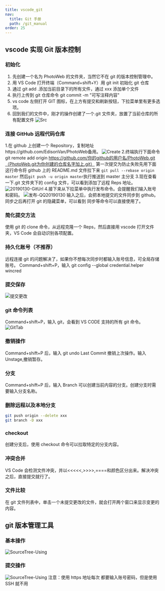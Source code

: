 ```yaml
---
title: vscode_git
nav:
  title: Git 手册
  path: /git_manual
order: 25
---
```


## vscode 实现 Git 版本控制

### 初始化

1. 先创建一个名为 PhotoWeb 的文件夹，当然它不在 git 的版本控制管理中。
2. 用 VS Code 打开终端（Command+shift+Y）用 git init 初始化 git 仓库 
3. 通过 git add .添加当前目录下的所有文件，通过 xxx 添加单个文件 
4. 执行上传到 git 仓库命令 git commit -m "可写注释内容"
5. vs code 左侧打开 GIT 图标，在上方有提交和刷新按钮，下拉菜单里有更多选项。 
6. 回到我们的文件中，刚才的操作创建了一个.git 文件夹，放置了当前仓库的所有配置文件
![Src](../../assets/Src.png)

### 连接 GitHub 远程代码仓库

1.在 github 上创建一个 Repository，复制地址https://github.com/EdisonVan/PhotoWeb备用。
![Create](../../assets/Create.png) 2.终端执行下面命令
git remote add origin https://github.com/你的github的用户名/PhotoWeb.git（PhotoWeb.git为你创建的仓库名字加上.git）
第一次提交为防止失败先用下面这行命令将 github 上的 README.md 文件拉下来
`git pull --rebase origin master`
然后`git push -u origin master`执行推送到 master 主分支 3.现在查看一下.git 文件夹下的 config 文件，可以看到添加了远程 Reps 地址。
![20190130-GitUrl](../../assets/20190130-GitUrl.png) 4.接下来从下拉菜单中执行发布命令。会提醒我们输入账号和密码。
![发布-QQ20190130](../../assets/发布-QQ20190130.png)
输入之后，会把本地提交的文件同步到 github。同步之后再打开 git 的隐藏菜单，可以看到 同步等命令可以直接使用了。

### 简化提交方法

使用 git 的 clone 命令，从远程克隆一个 Reps，然后直接用 vscode 打开文件夹，VS Code 会自动识别各项配置。

### 持久化账号（不推荐）

远程连接 git 的问题解决了，如果你不想每次同步时都输入账号信息，可全局存储账号。
Command+shift+P，输入 git config --global credential.helper wincred

### 提交保存

![提交更改](../../assets/提交更改.png)

### git 命令列表

Command+shift+P，输入 git，会看到 VS CODE 支持的所有 git 命令。
![GitTab](../../assets/GitTab.png)

### 撤销操作

Command+shift+P 后，输入 git undo Last Commit 撤销上次操作。输入 Unstage,撤销暂存。

### 分支

Command+shift+P 后，输入 Branch 可以创建当前内容的分支。创建分支时需要输入分支名称。

### 删除远程以及本地分支

```bash
git push origin --delete xxx
git branch -D xxx
```

### checkout

创建分支后，使用 checkout 命令可以拉取特定的分支内容。

### 冲突合并

VS Code 会检测文件冲突，并以<<<<<,>>>>,====和颜色区分出来。解决冲突之后，直接提交就行了。

### 文件比较

在 git 文件列表中，单击一个未提交更改的文件，就会打开两个窗口来显示变更的内容。

## git 版本管理工具

### 基本操作

![SourceTree-Using](../../assets/SourceTree-Using.png)

### 提交操作

![SourceTree-Using](../../assets/SourceTree-Using.png)
注意：使用 https 地址每次 都要输入账号密码，但是使用 SSH 就不用